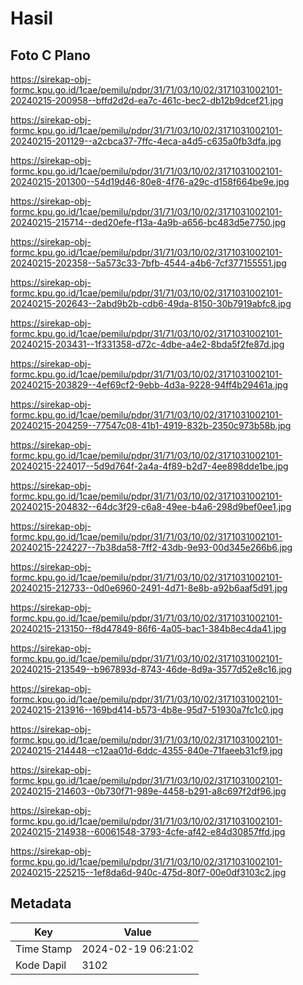 # Hasil

## Foto C Plano

https://sirekap-obj-formc.kpu.go.id/1cae/pemilu/pdpr/31/71/03/10/02/3171031002101-20240215-200958--bffd2d2d-ea7c-461c-bec2-db12b9dcef21.jpg

https://sirekap-obj-formc.kpu.go.id/1cae/pemilu/pdpr/31/71/03/10/02/3171031002101-20240215-201129--a2cbca37-7ffc-4eca-a4d5-c635a0fb3dfa.jpg

https://sirekap-obj-formc.kpu.go.id/1cae/pemilu/pdpr/31/71/03/10/02/3171031002101-20240215-201300--54d19d46-80e8-4f76-a29c-d158f664be9e.jpg

https://sirekap-obj-formc.kpu.go.id/1cae/pemilu/pdpr/31/71/03/10/02/3171031002101-20240215-215714--ded20efe-f13a-4a9b-a656-bc483d5e7750.jpg

https://sirekap-obj-formc.kpu.go.id/1cae/pemilu/pdpr/31/71/03/10/02/3171031002101-20240215-202358--5a573c33-7bfb-4544-a4b6-7cf377155551.jpg

https://sirekap-obj-formc.kpu.go.id/1cae/pemilu/pdpr/31/71/03/10/02/3171031002101-20240215-202643--2abd9b2b-cdb6-49da-8150-30b7919abfc8.jpg

https://sirekap-obj-formc.kpu.go.id/1cae/pemilu/pdpr/31/71/03/10/02/3171031002101-20240215-203431--1f331358-d72c-4dbe-a4e2-8bda5f2fe87d.jpg

https://sirekap-obj-formc.kpu.go.id/1cae/pemilu/pdpr/31/71/03/10/02/3171031002101-20240215-203829--4ef69cf2-9ebb-4d3a-9228-94ff4b29461a.jpg

https://sirekap-obj-formc.kpu.go.id/1cae/pemilu/pdpr/31/71/03/10/02/3171031002101-20240215-204259--77547c08-41b1-4919-832b-2350c973b58b.jpg

https://sirekap-obj-formc.kpu.go.id/1cae/pemilu/pdpr/31/71/03/10/02/3171031002101-20240215-224017--5d9d764f-2a4a-4f89-b2d7-4ee898dde1be.jpg

https://sirekap-obj-formc.kpu.go.id/1cae/pemilu/pdpr/31/71/03/10/02/3171031002101-20240215-204832--64dc3f29-c6a8-49ee-b4a6-298d9bef0ee1.jpg

https://sirekap-obj-formc.kpu.go.id/1cae/pemilu/pdpr/31/71/03/10/02/3171031002101-20240215-224227--7b38da58-7ff2-43db-9e93-00d345e266b6.jpg

https://sirekap-obj-formc.kpu.go.id/1cae/pemilu/pdpr/31/71/03/10/02/3171031002101-20240215-212733--0d0e6960-2491-4d71-8e8b-a92b6aaf5d91.jpg

https://sirekap-obj-formc.kpu.go.id/1cae/pemilu/pdpr/31/71/03/10/02/3171031002101-20240215-213150--f8d47849-86f6-4a05-bac1-384b8ec4da41.jpg

https://sirekap-obj-formc.kpu.go.id/1cae/pemilu/pdpr/31/71/03/10/02/3171031002101-20240215-213549--b967893d-8743-46de-8d9a-3577d52e8c16.jpg

https://sirekap-obj-formc.kpu.go.id/1cae/pemilu/pdpr/31/71/03/10/02/3171031002101-20240215-213916--169bd414-b573-4b8e-95d7-51930a7fc1c0.jpg

https://sirekap-obj-formc.kpu.go.id/1cae/pemilu/pdpr/31/71/03/10/02/3171031002101-20240215-214448--c12aa01d-6ddc-4355-840e-71faeeb31cf9.jpg

https://sirekap-obj-formc.kpu.go.id/1cae/pemilu/pdpr/31/71/03/10/02/3171031002101-20240215-214603--0b730f71-989e-4458-b291-a8c697f2df96.jpg

https://sirekap-obj-formc.kpu.go.id/1cae/pemilu/pdpr/31/71/03/10/02/3171031002101-20240215-214938--60061548-3793-4cfe-af42-e84d30857ffd.jpg

https://sirekap-obj-formc.kpu.go.id/1cae/pemilu/pdpr/31/71/03/10/02/3171031002101-20240215-225215--1ef8da6d-940c-475d-80f7-00e0df3103c2.jpg


## Metadata

| Key        | Value               |
| ---------- | ------------------- |
| Time Stamp | 2024-02-19 06:21:02 |
| Kode Dapil | 3102                |



